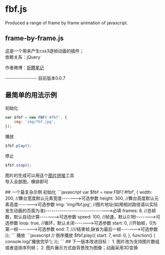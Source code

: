 # fbf.js
Produced a range of frame by frame animation of javascript.
##  frame-by-frame.js
这是一个用来产生css3逐帧动画的插件；<br>
依赖关系：jQuery<br>
<p>作者微博：<a href="http://weibo.com/u/1326039884">折腾笔记</a></p>
----------------
<span>目前版本0.0.7</span><br>

## 最简单的用法示例
初始化
```javascript
var $fbf = new FBF('#fbf', {
	img: 'img/fbf.jpg',
});
```
播放
```javascript
$fbf.play();
```
停止
```javascript
$fbf.stop();
```
<p>图片的生成可以用这个<a href="https://github.com/zhetengbiji/img-Splice">图片拼接</a>工具<br>
导入全部图，横排即可</p>
## 一个最复杂示例
初始化
```javascript
var $fbf = new FBF('#fbf', {
	width: 200, //舞台宽度默认元素宽度------->可选参数
	height: 300, //舞台高度默认元素高度------->可选参数
	img: 'img/fbf.jpg', //图片地址(如用相对路径请以实际发生动画的页面为准)------------------------------->必填
	frames: 8, //总帧数，默认自动计算------->可选参数
	speed: 100, //帧速，默认0.1秒------->可选参数
	loop: true, //循环，默认关闭------->可选参数
	start: 0, //开始帧，0为第一帧------->可选参数
	end: 7, ////结束帧,缺省为最后一帧------->可选参数
});
```
播放
```javascript
//	倒序播放
$fbf.play({
	start: 7,
	end: 0,
}, function() {
	console.log('播放完毕');
});
```
## 下一版本改进目标：
1. 图片改为支持图片数组或者竖排序列帧；
2. 图片展示方式由背景改为图像；动画采用3D变换
